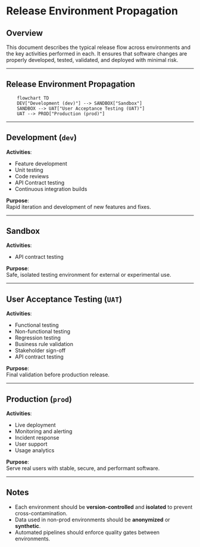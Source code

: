 # Release Environment Propagation

## Overview
This document describes the typical release flow across environments and the key activities performed in each. It ensures that software changes are properly developed, tested, validated, and deployed with minimal risk.

---

## Release Environment Propagation

```mermaid
	flowchart TD
    DEV["Development (dev)"] --> SANDBOX["Sandbox"]
    SANDBOX --> UAT["User Acceptance Testing (UAT)"]
    UAT --> PROD["Production (prod)"]
```

---

## Development (`dev`)

**Activities**:
- Feature development
- Unit testing
- Code reviews
- API Contract testing
- Continuous integration builds

**Purpose**:  
Rapid iteration and development of new features and fixes.

---

## Sandbox

**Activities**:
- API contract testing

**Purpose**:  
Safe, isolated testing environment for external or experimental use.

---

## User Acceptance Testing (`UAT`)

**Activities**:
- Functional testing
- Non-functional testing
- Regression testing
- Business rule validation
- Stakeholder sign-off
- API contract testing

**Purpose**:  
Final validation before production release.

---

## Production (`prod`)

**Activities**:
- Live deployment
- Monitoring and alerting
- Incident response
- User support
- Usage analytics

**Purpose**:  
Serve real users with stable, secure, and performant software.

---

## Notes

- Each environment should be **version-controlled** and **isolated** to prevent cross-contamination.
- Data used in non-prod environments should be **anonymized** or **synthetic**.
- Automated pipelines should enforce quality gates between environments.


